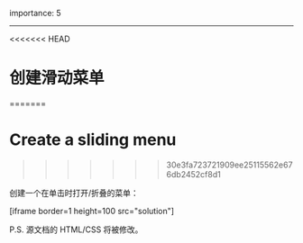 importance: 5

---

<<<<<<< HEAD
# 创建滑动菜单
=======
# Create a sliding menu
>>>>>>> 30e3fa723721909ee25115562e676db2452cf8d1

创建一个在单击时打开/折叠的菜单：

[iframe border=1 height=100 src="solution"]

P.S. 源文档的 HTML/CSS 将被修改。
